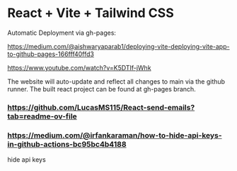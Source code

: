 # React + Vite + Tailwind CSS

Automatic Deployment via gh-pages:

https://medium.com/@aishwaryaparab1/deploying-vite-deploying-vite-app-to-github-pages-166fff40ffd3

https://www.youtube.com/watch?v=K5DTIf-jWhk

The website will auto-update and reflect all changes to main via the github runner. The built react project can be found at gh-pages branch.


### https://github.com/LucasMS115/React-send-emails?tab=readme-ov-file
### https://medium.com/@irfankaraman/how-to-hide-api-keys-in-github-actions-bc95bc4b4188
hide api keys